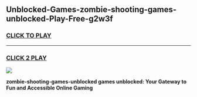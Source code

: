 
## Unblocked-Games-zombie-shooting-games-unblocked-Play-Free-g2w3f
<h3>
<a href="https://premium76.site?title=zombie-shooting-games-unblocked&ref=10A">CLICK TO PLAY</a></h3>
<hr>

<h3>
<a href="https://premium76.site?title=zombie-shooting-games-unblocked&ref=10A">CLICK 2 PLAY</a>
  
</h3>

<a href="https://premium76.site?title=zombie-shooting-games-unblocked&ref=10A"><img src="https://clearcache.store/games.png"></a>


**zombie-shooting-games-unblocked games unblocked: Your Gateway to Fun and Accessible Online Gaming**
